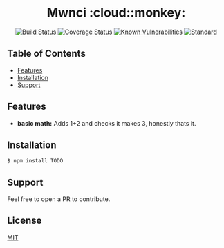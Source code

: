 <h1 align="center">Mwnci :cloud::monkey:</h1>

<div align="center">
  <!-- Build Status -->
  <a href="https://travis-ci.org/Deuaidd/mwnci">
    <img src="https://api.travis-ci.org/Deuaidd/mwnci.svg?branch=master"
      alt="Build Status" />
  </a>
  <!-- Test Coverage -->
<a href='https://coveralls.io/github/Deuaidd/mwnci?branch=master'><img src='https://coveralls.io/repos/github/Deuaidd/mwnci/badge.svg?branch=master' alt='Coverage Status' /></a>
  <!-- Vulnerabilities-->
<a href="https://snyk.io/test/github/Deuaidd/mwnci"><img src="https://snyk.io/test/github/Deuaidd/mwnci/badge.svg" alt="Known Vulnerabilities" data-canonical-src="https://snyk.io/test/github/Deuaidd/mwnci" style="max-width:100%;"/></a>
  <!-- Standard -->
  <a href="https://standardjs.com">
    <img src="https://img.shields.io/badge/code%20style-standard-brightgreen.svg"
      alt="Standard" />
  </a>
</div>

## Table of Contents
- [Features](#features)
- [Installation](#installation)
- [Support](#support)

## Features
- __basic math:__ Adds 1+2 and checks it makes 3, honestly thats it.

## Installation
```sh
$ npm install TODO
```

## Support
Feel free to open a PR to contribute.

## License
[MIT](https://tldrlegal.com/license/mit-license)
